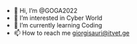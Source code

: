- 👋 Hi, I’m @GOGA2022
- 👀 I’m interested in Cyber World
- 🌱 I’m currently learning Coding
- 📫 How to reach me giorgisauri@itvet.ge

<!---
GOGA2022/GOGA2022 is a ✨ special ✨ repository because its `README.md` (this file) appears on your GitHub profile.
You can click the Preview link to take a look at your changes.
--->
